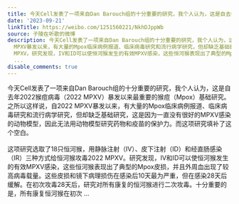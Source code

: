 ```yaml
---
title: 今天Cell发表了一项来自Dan Barouch组的十分重要的研究，我个人认为，这是自去年2022猴痘病毒（2022 MPXV）暴发以来最重要的猴痘（Mpox）基础研究。之所以这样说...
date: '2023-09-21'
linkTitle: https://weibo.com/1251560221/NkhDJppWb
source: 子陵在听歌的微博
description: 今天Cell发表了一项来自Dan Barouch组的十分重要的研究，我个人认为，这是自去年2022猴痘病毒（2022 MPXV）暴发以来最重要的猴痘（Mpox）基础研究。之所以这样说，自2022
  MPXV暴发以来，有大量的Mpox临床病例报道、临床病毒研究和流行病学研究，但却缺乏基础研究，这是因为一直没有很好的MPXV感染的动物模型，因此无法用动物模型研究药物和疫苗的保护力。而这项研究填补了这个空白。<br><br>这项研究选取了18只恒河猴，用静脉注射（IV）、皮下注射（ID）和经直肠感染（IR）三种方式给恒河猴攻毒2022
  MPXV。研究发现，IV和ID可以使恒河猴发生的有效MPXV感染，这些恒河猴表现出了典型的Mpox皮损，并且外周血出现了较高病毒载量。这些皮损和镜下病理损伤在感染后10天最为严重，但在感染28天后缓解。在初次攻毒28天后，研究对所有康复的恒河猴进行二次攻毒。十分重要的是，所有康复恒河猴在初次
  ...
disable_comments: true
---
```

今天Cell发表了一项来自Dan Barouch组的十分重要的研究，我个人认为，这是自去年2022猴痘病毒（2022 MPXV）暴发以来最重要的猴痘（Mpox）基础研究。之所以这样说，自2022 MPXV暴发以来，有大量的Mpox临床病例报道、临床病毒研究和流行病学研究，但却缺乏基础研究，这是因为一直没有很好的MPXV感染的动物模型，因此无法用动物模型研究药物和疫苗的保护力。而这项研究填补了这个空白。<br><br>这项研究选取了18只恒河猴，用静脉注射（IV）、皮下注射（ID）和经直肠感染（IR）三种方式给恒河猴攻毒2022 MPXV。研究发现，IV和ID可以使恒河猴发生的有效MPXV感染，这些恒河猴表现出了典型的Mpox皮损，并且外周血出现了较高病毒载量。这些皮损和镜下病理损伤在感染后10天最为严重，但在感染28天后缓解。在初次攻毒28天后，研究对所有康复的恒河猴进行二次攻毒。十分重要的是，所有康复恒河猴在初次 ...